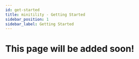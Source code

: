 ```yaml
---
id: get-started
title: minitility - Getting Started
sidebar_position: 1
sidebar_label: Getting Started
---
```


# This page will be added soon!